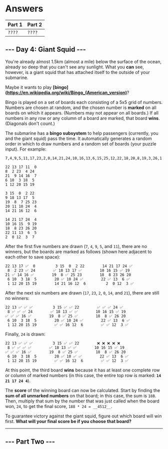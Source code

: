 # Answers

| Part 1 | Part 2 |
| ------ | ------ |
| `????` | `????` |

## --- Day 4: Giant Squid ---

You're already almost 1.5km (almost a mile) below the surface of the ocean, already so deep that you can't see any sunlight. What you __can__ see, however, is a giant squid that has attached itself to the outside of your submarine.

Maybe it wants to play __[bingo](https://en.wikipedia.org/wiki/Bingo_(American_version)__?

Bingo is played on a set of boards each consisting of a 5x5 grid of numbers. Numbers are chosen at random, and the chosen number is __marked__ on all boards on which it appears. (Numbers may not appear on all boards.) If all numbers in any row or any column of a board are marked, that board __wins__. (Diagonals don't count.)

The submarine has a __bingo subsystem__ to help passengers (currently, you and the giant squid) pass the time. It automatically generates a random order in which to draw numbers and a random set of boards (your puzzle input). For example:

    7,4,9,5,11,17,23,2,0,14,21,24,10,16,13,6,15,25,12,22,18,20,8,19,3,26,1

    22 13 17 11  0
    8  2 23  4 24
    21  9 14 16  7
    6 10  3 18  5
    1 12 20 15 19

    3 15  0  2 22
    9 18 13 17  5
    19  8  7 25 23
    20 11 10 24  4
    14 21 16 12  6

    14 21 17 24  4
    10 16 15  9 19
    18  8 23 26 20
    22 11 13  6  5
    2  0 12  3  7

After the first five numbers are drawn (`7`, `4`, `9`, `5`, and `11`), there are no winners, but the boards are marked as follows (shown here adjacent to each other to save space):

    22 13 17 ✅  0         3 15  0  2 22        14 21 17 24 ✅
     8  2 23 ✅ 24        ✅ 18 13 17 ✅        10 16 15 ✅ 19
    21 ✅ 14 16 ✅        19  8 ✅ 25 23        18  8 23 26 20
     6 10  3 18  5        20 ✅ 10 24 ✅        22 ✅ 13  6 ✅
     1 12 20 15 19        14 21 16 12  6         2  0 12  3 ✅

After the next six numbers are drawn (`17`, `23`, `2`, `0`, `14`, and `21`), there are still no winners:

    22 13 ✅ ✅ ✅         3 15 ✅ ✅ 22        ✅ ✅ ✅ 24 ✅
     8 ✅ ✅ ✅ 24        ✅ 18 13 ✅ ✅        10 16 15 ✅ 19
    ✅ ✅ ✅ 16 ✅        19  8 ✅ 25 ✅        18  8 ✅ 26 20
     6 10  3 18  5        20 ✅ 10 24 ✅        22 ✅ 13  6 ✅
     1 12 20 15 19        ✅ ✅ 16 12  6        ✅ ✅ 12  3 ✅

Finally, `24` is drawn:

    22 13 ✅ ✅ ✅         3 15 ✅ ✅ 22        ❌ ❌ ❌ ❌ ❌
     8 ✅ ✅ ✅ ✅        ✅ 18 13 ✅ ✅        10 16 15 ✅ 19
    ✅ ✅ ✅ 16 ✅        19  8 ✅ 25 ✅        18  8 ✅ 26 20
     6 10  3 18  5        20 ✅ 10 ✅ ✅        22 ✅ 13  6 ✅
     1 12 20 15 19        ✅ ✅ 16 12  6        ✅ ✅ 12  3 ✅

At this point, the third board __wins__ because it has at least one complete row or column of marked numbers (in this case, the entire top row is marked: __`14 21 17 24 4`__).

The __score__ of the winning board can now be calculated. Start by finding the __sum of all unmarked numbers__ on that board; in this case, the sum is `188`. Then, multiply that sum by the number that was just called when the board won, `24`, to get the final score, `188 * 24 = __4512__`.

To guarantee victory against the giant squid, figure out which board will win first. __What will your final score be if you choose that board?__

-----------------

## --- Part Two ---
